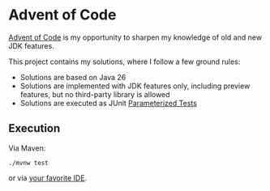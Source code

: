 # Advent of Code

[Advent of Code](https://adventofcode.com/) is my opportunity to sharpen my knowledge of old and new JDK features.

This project contains my solutions, where I follow a few ground rules:
* Solutions are based on Java 26
* Solutions are implemented with JDK features only, including preview features, but no third-party library is allowed
* Solutions are executed as JUnit [Parameterized Tests](https://junit.org/junit5/docs/current/user-guide/#writing-tests-parameterized-tests)

## Execution

Via Maven:

```
./mvnw test
```

or via [your favorite IDE](https://junit.org/junit5/docs/current/user-guide/#running-tests-ide).
